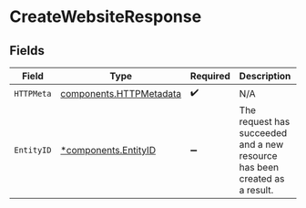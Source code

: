 # CreateWebsiteResponse


## Fields

| Field                                                                      | Type                                                                       | Required                                                                   | Description                                                                | Example                                                                    |
| -------------------------------------------------------------------------- | -------------------------------------------------------------------------- | -------------------------------------------------------------------------- | -------------------------------------------------------------------------- | -------------------------------------------------------------------------- |
| `HTTPMeta`                                                                 | [components.HTTPMetadata](../../models/components/httpmetadata.md)         | :heavy_check_mark:                                                         | N/A                                                                        |                                                                            |
| `EntityID`                                                                 | [*components.EntityID](../../models/components/entityid.md)                | :heavy_minus_sign:                                                         | The request has succeeded and a new resource has been created as a result. | {<br/>"id": "e-1448474379026206720"<br/>}                                  |